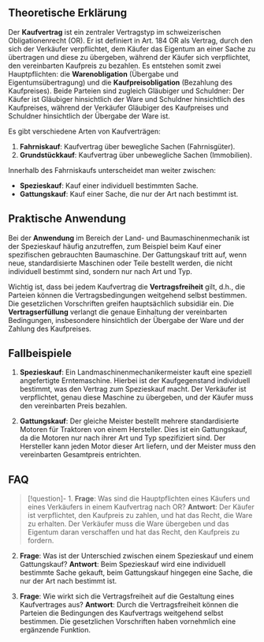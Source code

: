 ## Theoretische Erklärung
Der **Kaufvertrag** ist ein zentraler Vertragstyp im schweizerischen Obligationenrecht (OR). Er ist definiert in Art. 184 OR als Vertrag, durch den sich der Verkäufer verpflichtet, dem Käufer das Eigentum an einer Sache zu übertragen und diese zu übergeben, während der Käufer sich verpflichtet, den vereinbarten Kaufpreis zu bezahlen. Es entstehen somit zwei Hauptpflichten: die **Warenobligation** (Übergabe und Eigentumsübertragung) und die **Kaufpreisobligation** (Bezahlung des Kaufpreises). Beide Parteien sind zugleich Gläubiger und Schuldner: Der Käufer ist Gläubiger hinsichtlich der Ware und Schuldner hinsichtlich des Kaufpreises, während der Verkäufer Gläubiger des Kaufpreises und Schuldner hinsichtlich der Übergabe der Ware ist.

Es gibt verschiedene Arten von Kaufverträgen: 
1. **Fahrniskauf**: Kaufvertrag über bewegliche Sachen (Fahrnisgüter).
2. **Grundstückkauf**: Kaufvertrag über unbewegliche Sachen (Immobilien).

Innerhalb des Fahrniskaufs unterscheidet man weiter zwischen:
- **Spezieskauf**: Kauf einer individuell bestimmten Sache.
- **Gattungskauf**: Kauf einer Sache, die nur der Art nach bestimmt ist.

## Praktische Anwendung
Bei der **Anwendung** im Bereich der Land- und Baumaschinenmechanik ist der Spezieskauf häufig anzutreffen, zum Beispiel beim Kauf einer spezifischen gebrauchten Baumaschine. Der Gattungskauf tritt auf, wenn neue, standardisierte Maschinen oder Teile bestellt werden, die nicht individuell bestimmt sind, sondern nur nach Art und Typ.

Wichtig ist, dass bei jedem Kaufvertrag die **Vertragsfreiheit** gilt, d.h., die Parteien können die Vertragsbedingungen weitgehend selbst bestimmen. Die gesetzlichen Vorschriften greifen hauptsächlich subsidiär ein. Die **Vertragserfüllung** verlangt die genaue Einhaltung der vereinbarten Bedingungen, insbesondere hinsichtlich der Übergabe der Ware und der Zahlung des Kaufpreises.

## Fallbeispiele
1. **Spezieskauf**: Ein Landmaschinenmechanikermeister kauft eine speziell angefertigte Erntemaschine. Hierbei ist der Kaufgegenstand individuell bestimmt, was den Vertrag zum Spezieskauf macht. Der Verkäufer ist verpflichtet, genau diese Maschine zu übergeben, und der Käufer muss den vereinbarten Preis bezahlen.

2. **Gattungskauf**: Der gleiche Meister bestellt mehrere standardisierte Motoren für Traktoren von einem Hersteller. Dies ist ein Gattungskauf, da die Motoren nur nach ihrer Art und Typ spezifiziert sind. Der Hersteller kann jeden Motor dieser Art liefern, und der Meister muss den vereinbarten Gesamtpreis entrichten.

## FAQ
>[!question]- 1. **Frage**: Was sind die Hauptpflichten eines Käufers und eines Verkäufers in einem Kaufvertrag nach OR?
>**Antwort**: Der Käufer ist verpflichtet, den Kaufpreis zu zahlen, und hat das Recht, die Ware zu erhalten. Der Verkäufer muss die Ware übergeben und das Eigentum daran verschaffen und hat das Recht, den Kaufpreis zu fordern.

2. **Frage**: Was ist der Unterschied zwischen einem Spezieskauf und einem Gattungskauf?
   **Antwort**: Beim Spezieskauf wird eine individuell bestimmte Sache gekauft, beim Gattungskauf hingegen eine Sache, die nur der Art nach bestimmt ist.

3. **Frage**: Wie wirkt sich die Vertragsfreiheit auf die Gestaltung eines Kaufvertrages aus?
   **Antwort**: Durch die Vertragsfreiheit können die Parteien die Bedingungen des Kaufvertrags weitgehend selbst bestimmen. Die gesetzlichen Vorschriften haben vornehmlich eine ergänzende Funktion.